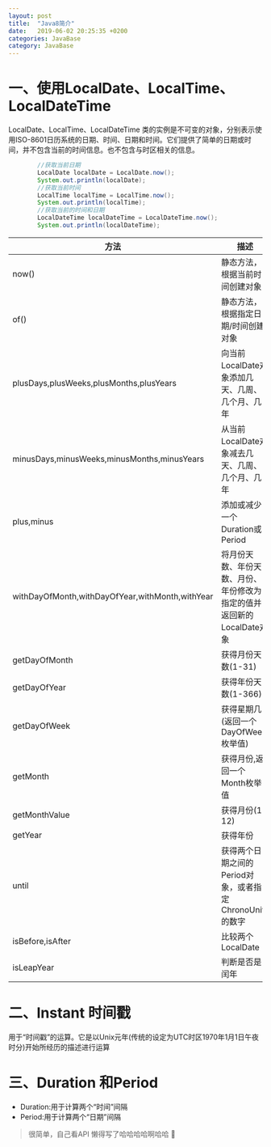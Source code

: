 ```yaml
---
layout: post
title:  "Java8简介"
date:   2019-06-02 20:25:35 +0200
categories: JavaBase
category: JavaBase
---
```

# 一、使用LocalDate、LocalTime、LocalDateTime

LocalDate、LocalTime、LocalDateTime 类的实例是不可变的对象，分别表示使用ISO-8601日历系统的日期、时间、日期和时间。它们提供了简单的日期或时间，并不包含当前的时间信息。也不包含与时区相关的信息。
```java
        //获取当前日期
        LocalDate localDate = LocalDate.now();
        System.out.println(localDate);
        //获取当前时间
        LocalTime localTime = LocalTime.now();
        System.out.println(localTime);
        //获取当前的时间和日期
        LocalDateTime localDateTime = LocalDateTime.now();
        System.out.println(localDateTime);
```

|方法|描述|
|-|-|
|now()|静态方法，根据当前时间创建对象|
|of()|静态方法，根据指定日期/时间创建对象|
|plusDays,plusWeeks,plusMonths,plusYears|向当前LocalDate对象添加几天、几周、几个月、几年|
|minusDays,minusWeeks,minusMonths,minusYears|从当前LocalDate对象减去几天、几周、几个月、几年|
|plus,minus|添加或减少一个Duration或Period|
|withDayOfMonth,withDayOfYear,withMonth,withYear|将月份天数、年份天数、月份、年份修改为指定的值并返回新的LocalDate对象|
|getDayOfMonth|获得月份天数(1-31)|
|getDayOfYear|获得年份天数(1-366)|
|getDayOfWeek|获得星期几(返回一个DayOfWeek枚举值)|
|getMonth|获得月份,返回一个Month枚举值|
|getMonthValue|获得月份(1-12)|
|getYear|获得年份|
|until|获得两个日期之间的Period对象，或者指定ChronoUnits的数字|
|isBefore,isAfter|比较两个LocalDate|
|isLeapYear|判断是否是闰年|



# 二、Instant 时间戳

用于“时间戳”的运算。它是以Unix元年(传统的设定为UTC时区1970年1月1日午夜时分)开始所经历的描述进行运算

# 三、Duration 和Period

* Duration:用于计算两个“时间”间隔
* Period:用于计算两个“日期”间隔

> 很简单，自己看API 懒得写了哈哈哈哈啊哈哈


